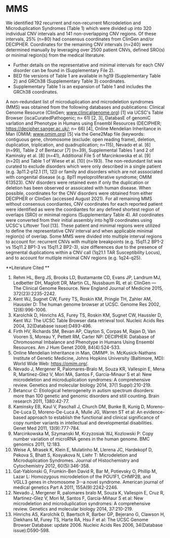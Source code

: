 # MMS
We identified 192 recurrent and non-recurrent Microdeletion and Microduplication Syndromes (Table 1) which were divided up into 320 individual CNV intervals and 141 non-overlapping CNV regions. Of these intervals, 25% (n=80) had consensus coordinates from ClinGen and/or DECIPHER. Coordinates for the remaining CNV intervals (n=240) were determined manually by leveraging over 2500 patient CNVs, defined SRO(s) or minimal region(s) from the medical literature.
  - Further details on the representative and minimal intervals for each CNV disorder can be found in (Supplementary File 2).
  - BED file versions of Table 1 are available in hg19 (Supplementary Table 2) and GRCh38 (Supplementary Table 3) coordinates.
  - Supplementary Table 1 is an expansion of Table 1 and includes the GRCh38 coordinates.

A non-redundant list of microduplication and microdeletion syndromes (MMS) was obtained from the following databases and publications: Clinical Genome Resource (ClinGen; www.clinicalgenome.org) [1] via UCSC's Table Browser (iscaCuratedPathogenic; n= 61) [2, 3], DatabasE of genomiC varIation and Phenotype in Humans using Ensembl Resources (DECIPHER; https://decipher.sanger.ac.uk/; n= 66) [4], Online Mendelian Inheritance in Man (OMIM; www.omim.org) [5] via the Gene2Map file (keywords: contiguous gene, chromosome (exclude: open reading frame), deletion, duplication, triplication, and quadruplication; n=115), Nevado et al. [6] (n=99), Table 2 of Bentacur [7] (n=39), Supplemental Tables 1 and 2 of Kaminsky et al. [8] (n=41), Additional File 5 of Marcinkowska et al. [9] (n=20) and Table 1 of Wiese et al. [10] (n=193). The non-redundant list was curated to exclude disorders which were only described in a single patient (e.g. 3p11.2‐p12.1 [11, 12]) or family and disorders which are not asssociated with congenital disease (e.g. 8p11 myeloproliferative syndrome; OMIM 613523). CNV disorders were retained even if only the duplication or deletion has been observed or assoicated with human disease. When possible, coordinates for the CNV disorders were obtained from either DECIPHER or ClinGen (accessed August 2021). For all remaining MMS without consensus coordiantes, CNV coordinates for each reported patient were identified as were the coordiantes for any defined shortest region of overlaps (SRO) or minimal regions (Supplementary Table 4). All coordinates were converted from their initial assembly into hg19 coordinates using UCSC's Liftover Tool [13]. These patient and minimal regions were utilized to define the representative CNV interval and when applicable minimal region(s) of overlap. Some MMS were divided into multiple interval regions to account for: recurrent CNVs with multiple breakpoints (e.g. 15q11.2 BP1-2 vs 15q11.2 BP1-3 vs 15q11.2 BP2-3), size differences due to the presence of segmental duplications within a CNV call (1q21.1 TAR Susceptibility Locus), and to account for mutliple minimal CNV regions (e.g. 1q24-q25).

**Literature Cited
**
1.	Rehm HL, Berg JS, Brooks LD, Bustamante CD, Evans JP, Landrum MJ, Ledbetter DH, Maglott DR, Martin CL, Nussbaum RL et al: ClinGen — The Clinical Genome Resource. New England Journal of Medicine 2015, 372(23):2235-2242.
2.	Kent WJ, Sugnet CW, Furey TS, Roskin KM, Pringle TH, Zahler AM, Haussler D: The human genome browser at UCSC. Genome Res 2002, 12(6):996-1006.
3.	Karolchik D, Hinrichs AS, Furey TS, Roskin KM, Sugnet CW, Haussler D, Kent WJ: The UCSC Table Browser data retrieval tool. Nucleic Acids Res 2004, 32(Database issue):D493-496.
4.	Firth HV, Richards SM, Bevan AP, Clayton S, Corpas M, Rajan D, Van Vooren S, Moreau Y, Pettett RM, Carter NP: DECIPHER: Database of Chromosomal Imbalance and Phenotype in Humans Using Ensembl Resources. Am J Hum Genet 2009, 84(4):524-533.
5.	Online Mendelian Inheritance in Man, OMIM®. In. McKusick-Nathans Institute of Genetic Medicine, Johns Hopkins University (Baltimore, MD): World Wide Web: https://omim.org/.
6.	Nevado J, Mergener R, Palomares-Bralo M, Souza KR, Vallespin E, Mena R, Martinez-Glez V, Mori MA, Santos F, Garcia-Minaur S et al: New microdeletion and microduplication syndromes: A comprehensive review. Genetics and molecular biology 2014, 37(1 Suppl):210-219.
7.	Betancur C: Etiological heterogeneity in autism spectrum disorders: more than 100 genetic and genomic disorders and still counting. Brain research 2011, 1380:42-77.
8.	Kaminsky EB, Kaul V, Paschall J, Church DM, Bunke B, Kunig D, Moreno-De-Luca D, Moreno-De-Luca A, Mulle JG, Warren ST et al: An evidence-based approach to establish the functional and clinical significance of copy number variants in intellectual and developmental disabilities. Genet Med 2011, 13(9):777-784.
9.	Marcinkowska M, Szymanski M, Krzyzosiak WJ, Kozlowski P: Copy number variation of microRNA genes in the human genome. BMC genomics 2011, 12:183.
10.	Weise A, Mrasek K, Klein E, Mulatinho M, Llerena JC, Hardekopf D, Pekova S, Bhatt S, Kosyakova N, Liehr T: Microdeletion and Microduplication Syndromes. Journal of Histochemistry and Cytochemistry 2012, 60(5):346-358.
11.	Gat-Yablonski G, Frumkin-Ben David R, Bar M, Potievsky O, Phillip M, Lazar L: Homozygous microdeletion of the POU1F1, CHMP2B, and VGLL3 genes in chromosome 3--a novel syndrome. American journal of medical genetics Part A 2011, 155A(9):2242-2246.
12.	Nevado J, Mergener R, palomares bralo M, Souza K, Vallespin E, Cruz R, Martinez-Glez V, Mori M, Santos F, García-Miñaur S et al: New microdeletion and microduplication syndromes: A comprehensive review. Genetics and molecular biology 2014, 37:210-219.
13.	Hinrichs AS, Karolchik D, Baertsch R, Barber GP, Bejerano G, Clawson H, Diekhans M, Furey TS, Harte RA, Hsu F et al: The UCSC Genome Browser Database: update 2006. Nucleic Acids Res 2006, 34(Database issue):D590-598.
